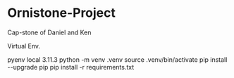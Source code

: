 # Ornistone-Project
Cap-stone of Daniel and Ken


Virtual Env.

  pyenv local 3.11.3
  python -m venv .venv
  source .venv/bin/activate
  pip install --upgrade pip
  pip install -r requirements.txt
